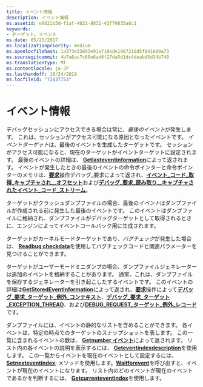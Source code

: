 ```yaml
---
title: イベント情報
description: イベント情報
ms.assetid: e6621b5d-f1af-4021-8832-43f79835a6c1
keywords:
- ターゲット、イベント
ms.date: 05/23/2017
ms.localizationpriority: medium
ms.openlocfilehash: 1a373e53893e91a710ede1967210d5f041080a73
ms.sourcegitcommit: 4b7a6ac7c68e6ad6f27da5d1dc4deabd5d34b748
ms.translationtype: MT
ms.contentlocale: ja-JP
ms.lasthandoff: 10/24/2019
ms.locfileid: "72837753"
---
```

# <a name="event-information"></a>イベント情報


デバッグセッションにアクセスできる場合は常に、*最後のイベント*が発生します。 これは、セッションがアクセス可能になる原因となったイベントです。 *イベントターゲット*は、最後のイベントを生成したターゲットです。 セッションがアクセス可能になると、現在のターゲットがイベントターゲットに設定されます。 最後のイベントの詳細は、 [**Getlasteventinformation**](https://docs.microsoft.com/windows-hardware/drivers/ddi/dbgeng/nf-dbgeng-idebugcontrol3-getlasteventinformation)によって返されます。 イベントが発生したときの最後のイベントの命令ポインターと命令ポインターのメモリは、[**要求**](https://docs.microsoft.com/windows-hardware/drivers/ddi/dbgeng/nf-dbgeng-idebugadvanced3-request)操作デバッグ\_要求によって返され、[**イベント\_コード\_取得\_キャプチャされ\_\_オフセット**](https://docs.microsoft.com/windows-hardware/drivers/debugger/debug-request-get-captured-event-code-offset)および[**デバッグ\_要求\_読み取り\_\_キャプチャされたイベント\_コード\_ストリーム**](https://docs.microsoft.com/windows-hardware/drivers/debugger/debug-request-read-captured-event-code-stream)。

ターゲットがクラッシュダンプファイルの場合、最後の*イベント*はダンプファイルが作成される前に発生した最後のイベントです。 このイベントはダンプファイルに格納され、ダンプファイルがデバッグターゲットとして取得されるときに、エンジンによってイベントコールバック用に生成されます。

ターゲットがカーネルモードターゲットであり、*バグチェック*が発生した場合は、 [**Readbug checkdata**](https://docs.microsoft.com/windows-hardware/drivers/ddi/dbgeng/nf-dbgeng-idebugcontrol3-readbugcheckdata)を使用してバグチェックコードと関連パラメーターを見つけることができます。

ターゲットがユーザーモードミニダンプの場合、ダンプファイルジェネレーターは追加のイベントを格納することがあります。 通常、これは、ダンプファイルを保存するジェネレーターを引き起こしたするイベントです。 このイベントの詳細は[**GetStoredEventInformation**](https://docs.microsoft.com/windows-hardware/drivers/ddi/dbgeng/nf-dbgeng-idebugcontrol4-getstoredeventinformation)によって返され、[**要求**](https://docs.microsoft.com/windows-hardware/drivers/ddi/dbgeng/nf-dbgeng-idebugadvanced3-request)操作によって[**デバッグ\_要求\_ターゲット\_例外\_コンテキスト**](https://docs.microsoft.com/windows-hardware/drivers/debugger/debug-request-target-exception-context)、[**デバッグ\_要求\_ターゲット\_EXCEPTION\_THREAD**](https://docs.microsoft.com/windows-hardware/drivers/debugger/debug-request-target-exception-thread)、および[**DEBUG\_REQUEST\_ターゲット\_例外\_レコード**](https://docs.microsoft.com/windows-hardware/drivers/debugger/debug-request-target-exception-record)です。

ダンプファイルには、イベントの静的なリストを含めることができます。 各イベントは、特定の時点でのターゲットのスナップショットを表します。 この一覧に含まれるイベントの数は、 [**Getnumber イベント**](https://docs.microsoft.com/windows-hardware/drivers/ddi/dbgeng/nf-dbgeng-idebugcontrol3-getnumberevents)によって返されます。 リスト内の各イベントの説明を表示するには、 [**Geteventindexdescription**](https://docs.microsoft.com/windows-hardware/drivers/ddi/dbgeng/nf-dbgeng-idebugcontrol3-geteventindexdescription)を使用します。 この一覧からイベントを現在のイベントとして設定するには、 [**Setnexteventindex**](https://docs.microsoft.com/windows-hardware/drivers/ddi/dbgeng/nf-dbgeng-idebugcontrol3-setnexteventindex); メソッドを使用します。[**Waitforevent**](https://docs.microsoft.com/windows-hardware/drivers/ddi/dbgeng/nf-dbgeng-idebugcontrol3-waitforevent)を呼び出すと、イベントが現在のイベントになります。 リスト内のどのイベントが現在のイベントであるかを判断するには、 [**Getcurrenteventindex**](https://docs.microsoft.com/windows-hardware/drivers/ddi/dbgeng/nf-dbgeng-idebugcontrol3-getcurrenteventindex)を使用します。

 

 





